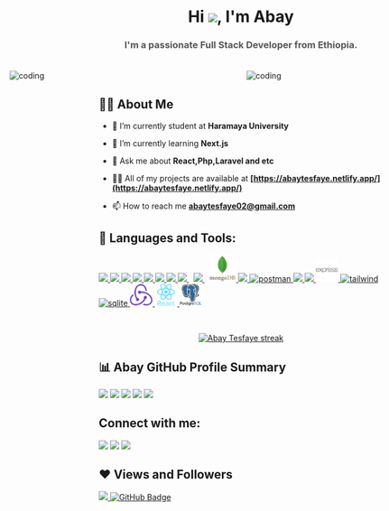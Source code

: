 <div style="display: flex; align-items: center; justify-content: center; margin: 20px; flex-direction: column;">
    <div style="text-align: center;">
        <h1 style="margin: auto 5px; text-align: center;">Hi <img src="https://raw.githubusercontent.com/MartinHeinz/MartinHeinz/master/wave.gif" width="30px">, I'm Abay</h1>
        <h3 style="color: #555; text-align: center;">I'm a passionate Full Stack Developer from Ethiopia.</h3>
    </div>
    <div style="display: flex; justify-content: center; gap: 20px; margin-top: 20px;">
        <img alt="coding" width="400" src="https://mir-s3-cdn-cf.behance.net/project_modules/hd/06f21a161921919.63cd7887d0a70.gif" />
        <img alt="coding" width="400" src="https://miro.medium.com/v2/resize:fit:1000/1*dcL4QoY64t9rOsLQpNYwJg.gif" />
    </div>
</div>


## 🙋‍♂️ About Me

- 🔭 I’m currently student at **Haramaya University**

- 🌱 I’m currently learning **Next.js**

- 💬 Ask me about **React,Php,Laravel and etc**

- 👨‍💻 All of my projects are available at **[https://abaytesfaye.netlify.app/](https://abaytesfaye.netlify.app/)**

- 📫 How to reach me **abaytesfaye02@gmail.com**

## 🚀 Languages and Tools:

<p align="left"> 
    <a href="https://www.java.com" target="_blank"> <img src="https://img.icons8.com/color/48/000000/java-coffee-cup-logo.png"/> </a>
    <a href="https://reactjs.org/" target="_blank"> <img src="https://img.icons8.com/color/48/000000/react-native.png"/> </a>
    <a href="https://developer.mozilla.org/en-US/docs/Web/JavaScript" target="_blank"> <img src="https://img.icons8.com/color/48/000000/javascript.png"/> </a> 
    <a href="https://www.w3.org/html/" target="_blank"> <img src="https://img.icons8.com/color/48/000000/html-5.png"/> </a> 
    <a href="https://www.w3schools.com/css/" target="_blank"> <img src="https://img.icons8.com/color/48/000000/css3.png"/> </a> 
    <a href="https://getbootstrap.com" target="_blank"> <img src="https://img.icons8.com/color/48/000000/bootstrap.png"/> </a> 
    <a href="https://www.python.org" target="_blank"> <img src="https://img.icons8.com/color/48/000000/python.png"/> </a> 
    <a style="padding-right:8px;" href="https://nodejs.org" target="_blank"> <img src="https://img.icons8.com/color/48/000000/nodejs.png"/> </a> 
    <a style="padding-right:8px;" href="https://www.mysql.com/" target="_blank"> <img src="https://img.icons8.com/fluent/50/000000/mysql-logo.png"/> </a>
    <a href="https://www.mongodb.com/" target="_blank"> <img src="https://raw.githubusercontent.com/devicons/devicon/master/icons/mongodb/mongodb-original-wordmark.svg" alt="mongodb" width="48" height="48"/> </a> 
    <a href="https://firebase.google.com/" target="_blank"> <img src="https://img.icons8.com/color/48/000000/firebase.png"/> </a> 
    <a href="https://postman.com" target="_blank"> <img src="https://www.vectorlogo.zone/logos/getpostman/getpostman-icon.svg" alt="postman" width="45" height="45"/> </a>   
    <a href="https://git-scm.com/" target="_blank"> <img src="https://img.icons8.com/color/48/000000/git.png"/> </a> 
    <a href="https://redux.js.org" target="_blank"> <img src="https://img.icons8.com/color/48/000000/redux.png"/> </a>
    <a href="https://expressjs.com" target="_blank"> <img src="https://raw.githubusercontent.com/devicons/devicon/master/icons/express/express-original-wordmark.svg" alt="express" width="40" height="40"/> </a>
    <a href="https://tailwindcss.com/" target="_blank" rel="noreferrer"> <img src="https://www.vectorlogo.zone/logos/tailwindcss/tailwindcss-icon.svg" alt="tailwind" width="40" height="40"/> </a>
    </a> <a href="https://www.sqlite.org/" target="_blank" rel="noreferrer"> <img src="https://www.vectorlogo.zone/logos/sqlite/sqlite-icon.svg" alt="sqlite" width="40" height="40"/> 
    <a href="https://redux.js.org" target="_blank" rel="noreferrer"> <img src="https://raw.githubusercontent.com/devicons/devicon/master/icons/redux/redux-original.svg" alt="redux" width="40" height="40"/> </a>
    <a href="https://reactjs.org/" target="_blank" rel="noreferrer"> <img src="https://raw.githubusercontent.com/devicons/devicon/master/icons/react/react-original-wordmark.svg" alt="react" width="40" height="40"/> </a> 
     <a href="https://www.postgresql.org" target="_blank" rel="noreferrer"> <img src="https://raw.githubusercontent.com/devicons/devicon/master/icons/postgresql/postgresql-original-wordmark.svg" alt="postgresql" width="40" height="40"/> </a>
</p>

<br/>

<p align="center">
    <a href="https://github.com/AbayTesfaye/github-readme-streak-stats">
        <img title="🔥 Get streak stats for your profile at git.io/streak-stats" alt="Abay Tesfaye streak" src="https://github-readme-streak-stats.herokuapp.com/?user=AbayTesfaye&theme=black-ice&hide_border=true&stroke=0000&background=060A0CD0"/>
    </a>
</p>

## 📊 Abay GitHub Profile Summary

![](http://github-profile-summary-cards.vercel.app/api/cards/profile-details?username=AbayTesfaye&theme=dracula)
![](http://github-profile-summary-cards.vercel.app/api/cards/repos-per-language?username=AbayTesfaye&theme=dracula)
![](http://github-profile-summary-cards.vercel.app/api/cards/most-commit-language?username=AbayTesfaye&theme=dracula)
![](http://github-profile-summary-cards.vercel.app/api/cards/stats?username=AbayTesfaye&theme=dracula)
![](http://github-profile-summary-cards.vercel.app/api/cards/productive-time?username=AbayTesfaye&theme=dracula&utcOffset=8)

## Connect with me:

<p align="left">

<a href = "https://www.linkedin.com/in/abay-tesfaye-251742310/"><img src="https://img.icons8.com/fluent/48/000000/linkedin.png"/></a>
<a href = "https://x.com/Eey_ban?s=09"><img src="https://img.icons8.com/fluent/48/000000/twitter.png"/></a>
<a href = "https://www.instagram.com/eeyban2/profilecard/?igsh=eDZiZnplNDYzaG0x"><img src="https://img.icons8.com/fluent/48/000000/instagram-new.png"/></a>

</p>

## ❤ Views and Followers

<a href="https://github.com/Meghna-DAS/github-profile-views-counter">
    <img src="https://komarev.com/ghpvc/?username=AbayTesfaye">
</a>
<a href="https://github.com/AbayTesfaye?tab=followers"><img src="https://img.shields.io/github/followers/AbayTesfaye?label=Followers&style=social" alt="GitHub Badge"></a>
